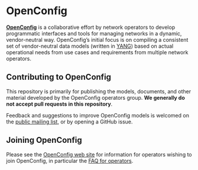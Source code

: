# OpenConfig

[**OpenConfig**](http://www.openconfig.net) is a collaborative effort by network
operators to develop programmatic interfaces and tools for managing networks in
a dynamic, vendor-neutral way.  OpenConfig’s initial focus is on compiling a
consistent set of vendor-neutral data models (written in
[YANG](http://datatracker.ietf.org/doc/rfc6020/)) based on actual operational
needs from use cases and requirements from multiple network operators.

## Contributing to OpenConfig

This repository is primarily for publishing the models, documents, and other
material developed by the OpenConfig operators group.  **We generally do not
accept pull requests in this repository**.

Feedback and suggestions to improve OpenConfig models is welcomed on the
[public mailing list](https://groups.google.com/forum/?hl=en#!forum/netopenconfig),
or by opening a GitHub issue.

## Joining OpenConfig

Please see the [OpenConfig web site](http://www.openconfig.net) for information
for operators wishing to join OpenConfig, in particular the
[FAQ for operators](http://www.openconfig.net/documents/faq-for-operators).
